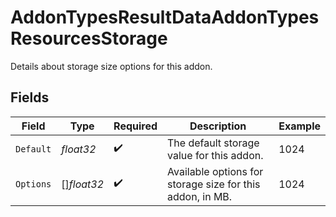 # AddonTypesResultDataAddonTypesResourcesStorage

Details about storage size options for this addon.


## Fields

| Field                                                     | Type                                                      | Required                                                  | Description                                               | Example                                                   |
| --------------------------------------------------------- | --------------------------------------------------------- | --------------------------------------------------------- | --------------------------------------------------------- | --------------------------------------------------------- |
| `Default`                                                 | *float32*                                                 | :heavy_check_mark:                                        | The default storage value for this addon.                 | 1024                                                      |
| `Options`                                                 | []*float32*                                               | :heavy_check_mark:                                        | Available options for storage size for this addon, in MB. | 1024                                                      |